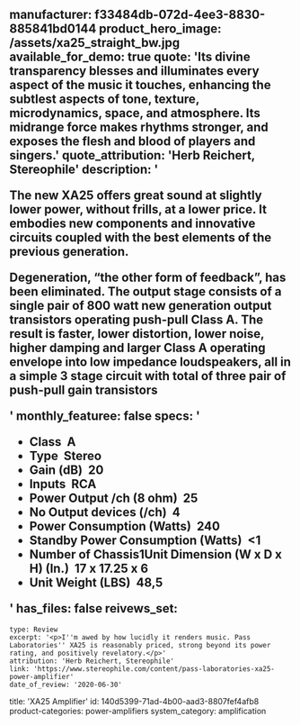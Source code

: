 manufacturer: f33484db-072d-4ee3-8830-885841bd0144
product_hero_image: /assets/xa25_straight_bw.jpg
available_for_demo: true
quote: 'Its divine transparency blesses and illuminates every aspect of the music it touches, enhancing the subtlest aspects of tone, texture, microdynamics, space, and atmosphere. Its midrange force makes rhythms stronger, and exposes the flesh and blood of players and singers.'
quote_attribution: 'Herb Reichert, Stereophile'
description: '<p>The new XA25 offers great sound at slightly lower power, without frills, at a lower price. It embodies new components and innovative circuits coupled with the best elements of the previous generation.</p><p>Degeneration, “the other form of feedback”, has been eliminated. The output stage consists of a single pair of 800 watt new generation output transistors operating push-pull Class A. The result is faster, lower distortion, lower noise, higher damping and larger Class A operating envelope into low impedance loudspeakers, all in a simple 3 stage circuit with total of three pair of push-pull gain transistors</p>'
monthly_featuree: false
specs: '<ul><li>Class &nbsp;<b>A</b><br></li><li>Type &nbsp;<b>Stereo</b><br></li><li>Gain (dB) <b>&nbsp;20</b><br></li><li>Inputs &nbsp;<b>RCA</b><br></li><li>Power Output /ch (8 ohm) &nbsp;<b>25</b><br></li><li>No Output devices (/ch) &nbsp;<b>4</b><br></li><li>Power Consumption (Watts) &nbsp;<b>240</b><br></li><li>Standby Power Consumption (Watts) &nbsp;<b>&lt;1</b><br></li><li>Number of Chassis<b>1</b>Unit Dimension (W x D x H) (In.) &nbsp;<b>17 x 17.25 x 6</b><br></li><li>Unit Weight (LBS) &nbsp;<b>48,5</b><br></li></ul>'
has_files: false
reivews_set:
  -
    type: Review
    excerpt: '<p>I''m awed by how lucidly it renders music. Pass Laboratories'' XA25 is reasonably priced, strong beyond its power rating, and positively revelatory.</p>'
    attribution: 'Herb Reichert, Stereophile'
    link: 'https://www.stereophile.com/content/pass-laboratories-xa25-power-amplifier'
    date_of_review: '2020-06-30'
title: 'XA25 Amplifier'
id: 140d5399-71ad-4b00-aad3-8807fef4afb8
product-categories: power-amplifiers
system_category: amplification
